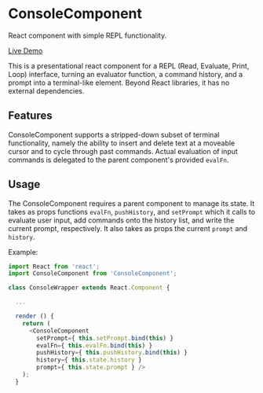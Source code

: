 # ConsoleComponent
React component with simple REPL functionality.

[Live Demo](https://jamesdconklin.github.io/ConsoleComponent)

This is a presentational react component for a REPL (Read, Evaluate, Print, Loop) interface, turning an evaluator function, a command history, and a prompt into a terminal-like element. Beyond React libraries, it has no external dependencies.

## Features

ConsoleComponent supports a stripped-down subset of terminal functionality, namely the ability to insert and delete text at a moveable cursor and to cycle through past commands. Actual evaluation of input commands is delegated to the parent component's provided `evalFn`.

## Usage

The ConsoleComponent requires a parent component to manage its state. It takes as props functions `evalFn`, `pushHistory`, and `setPrompt` which it calls to evaluate user input, add commands onto the history list, and write the current prompt, respectively. It also takes as props the current `prompt` and `history`.

Example:

```js
import React from 'react';
import ConsoleComponent from 'ConsoleComponent';

class ConsoleWrapper extends React.Component {

  ...

  render () {
    return (
      <ConsoleComponent
        setPrompt={ this.setPrompt.bind(this) }
        evalFn={ this.evalFn.bind(this) }
        pushHistory={ this.pushHistory.bind(this) }
        history={ this.state.history }
        prompt={ this.state.prompt } />
    );
  }
```
